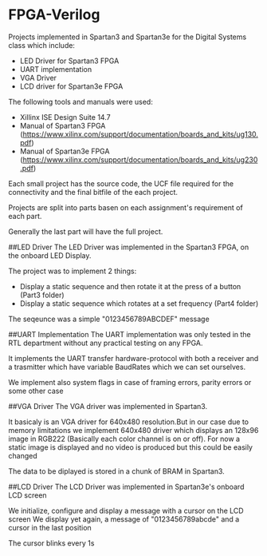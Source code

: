 # FPGA-Verilog
Projects implemented in Spartan3 and Spartan3e for the Digital Systems class which include:

- LED Driver for Spartan3 FPGA
- UART implementation
- VGA Driver
- LCD driver for Spartan3e FPGA

The following tools and manuals were used: 
- Xillinx ISE Design Suite 14.7
- Manual of Spartan3 FPGA (https://www.xilinx.com/support/documentation/boards_and_kits/ug130.pdf)
- Manual of Spartan3e FPGA (https://www.xilinx.com/support/documentation/boards_and_kits/ug230.pdf)

Each small project has the source code, the UCF file required for the connectivity and the final bitfile of the
each project.

Projects are split into parts basen on each assignment's requirement of each part.

Generally the last part will have the full project.

##LED Driver
The LED Driver was implemented in the Spartan3 FPGA, on the onboard LED Display.

The project was to implement 2 things:
- Display a static sequence and then rotate it at the press of a button (Part3 folder)
- Display a static sequence which rotates at a set frequency (Part4 folder)

The seqeunce was a simple "0123456789ABCDEF" message

##UART Implementation
The UART implementation was only tested in the RTL department without any practical 
testing on any FPGA.

It implements the UART transfer hardware-protocol with both a receiver and a trasmitter
which have variable BaudRates which we can set ourselves.

We implement also system flags in case of framing errors, parity errors or some other case

##VGA Driver
The VGA driver was implemented in Spartan3.

It basicaly is an VGA driver for 640x480 resolution.But in our case due to memory limitations
we implement 640x480 driver which displays an 128x96 image in RGB222 (Basically each color channel is on or off).
For now a static image is displayed and no video is produced but this could be easily changed

The data to be diplayed is stored in a chunk of BRAM in Spartan3.

##LCD Driver
The LCD Driver was implemented in Spartan3e's onboard LCD screen

We initialize, configure and display a message with a cursor on the LCD screen
We display yet again, a message of "0123456789abcde" and a cursor in the last position

The cursor blinks every 1s

